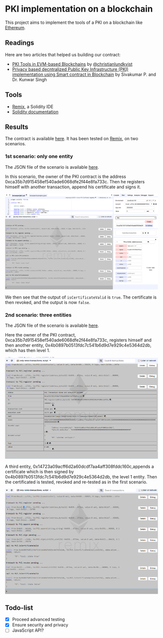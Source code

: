 # PKI implementation on a blockchain

This project aims to implement the tools of a PKI on a blockchain like [Ethereum](https://www.ethereum.org).

## Readings

Here are two articles that helped us building our contract:

 - [PKI Tools in EVM-based Blockchains](https://github.com/WebOfTrustInfo/rebooting-the-web-of-trust/blob/master/topics-and-advance-readings/pki_tools_in_evm_blockchains.md) by [@christianlundkvist](https://github.com/christianlundkvist)
 - [Privacy based decntralized Public Key Infrastructure (PKI) implementation using Smart contract in Blockchain](https://isrdc.iitb.ac.in/blockchain/workshops/2017-iitb/papers/paper-11%20-%20Decentralized%20PKI%20in%20blockchain%20and%20Smart%20contract.pdf) by Sivakumar P. and Dr. Kunwar Singh

## Tools

 - [Remix](https://remix.ethereum.org/), a Solidity IDE
 - [Solidity documentation](http://solidity.readthedocs.io/en/develop/index.html)

## Results

The contract is available [here](pki.sol). It has been tested on [Remix](https://remix.ethereum.org/), on two scenarios.

### 1st scenario: only one entity

The JSON file of the scenario is available [here](scenario_simple.json).

In this scenario, the owner of the PKI contract is the address 0xca35b7d915458ef540ade6068dfe2f44e8fa733c. Then he registers himself with another transaction, append his certificate and signs it.

![](scenario_simple.png)

We then see that the output of `isCertificateValid` is `true`. The certificate is then revoked, and the output is now `false`.

### 2nd scenario: three entities

The JSON file of the scenario is available [here](scenario_advanced.json).

Here the owner of the PKI contract, 0xca35b7d915458ef540ade6068dfe2f44e8fa733c, registers himself and then another entity, 0x4b0897b0513fdc7c541b6d9d7e929c4e5364d2db, which has then level 1.

![](scenario_advanced_begin.png)

A third entity, 0x14723a09acff6d2a60dcdf7aa4aff308fddc160c,appends a certificate which is then signed by 0x4b0897b0513fdc7c541b6d9d7e929c4e5364d2db, the level 1 entity. Then the certificated is tested, revoked and re-tested as in the first scenario.

![](scenario_advanced_end.png)

## Todo-list

 - [x] Proceed advanced testing
 - [x] Ensure security and privacy
 - [ ] JavaScript API?
